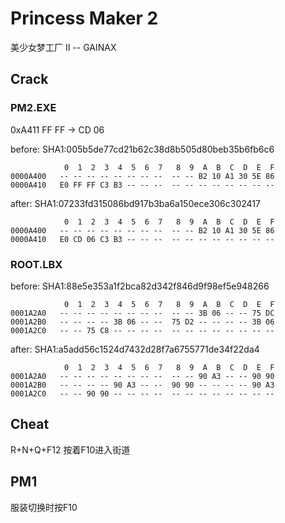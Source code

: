 # Princess Maker 2
美少女梦工厂 II -- GAINAX

## Crack
### PM2.EXE

0xA411 FF FF -> CD 06

before: SHA1:005b5de77cd21b62c38d8b505d80beb35b6fb6c6
```
            0  1  2  3  4  5  6  7   8  9  A  B  C  D  E  F
0000A400   -- -- -- -- -- -- -- --  -- -- B2 10 A1 30 5E 86
0000A410   E0 FF FF C3 B3 -- -- --  -- -- -- -- -- -- -- --
```

after: SHA1:07233fd315086bd917b3ba6a150ece306c302417
```
            0  1  2  3  4  5  6  7   8  9  A  B  C  D  E  F
0000A400   -- -- -- -- -- -- -- --  -- -- B2 10 A1 30 5E 86
0000A410   E0 CD 06 C3 B3 -- -- --  -- -- -- -- -- -- -- --
```

### ROOT.LBX

before: SHA1:88e5e353a1f2bca82d342f846d9f98ef5e948266
```
            0  1  2  3  4  5  6  7   8  9  A  B  C  D  E  F
0001A2A0   -- -- -- -- -- -- -- --  -- -- 3B 06 -- -- 75 DC
0001A2B0   -- -- -- -- 3B 06 -- --  75 D2 -- -- -- -- 3B 06
0001A2C0   -- -- 75 C8 -- -- -- --  -- -- -- -- -- -- -- --
```

after: SHA1:a5add56c1524d7432d28f7a6755771de34f22da4
```
            0  1  2  3  4  5  6  7   8  9  A  B  C  D  E  F
0001A2A0   -- -- -- -- -- -- -- --  -- -- 90 A3 -- -- 90 90
0001A2B0   -- -- -- -- 90 A3 -- --  90 90 -- -- -- -- 90 A3
0001A2C0   -- -- 90 90 -- -- -- --  -- -- -- -- -- -- -- --
```


## Cheat
R+N+Q+F12
按着F10进入街道

## PM1
服装切换时按F10